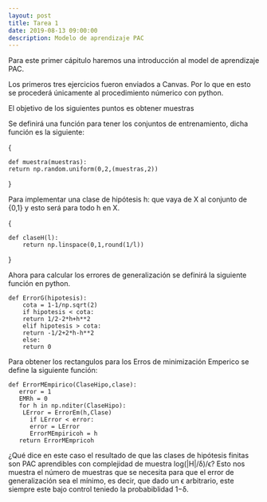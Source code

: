 ```yaml
---
layout: post
title: Tarea 1
date: 2019-08-13 09:00:00
description: Modelo de aprendizaje PAC
---
```

Para este primer cápitulo haremos una introducción al model de aprendizaje PAC.

Los primeros tres ejercicios fueron enviados a Canvas. Por lo que en esto se procederá únicamente al procedimiento númerico con python.

El objetivo de los siguientes puntos es obtener muestras

Se definirá una función para tener los conjuntos de entrenamiento, dicha función es la siguiente:

{

	def muestra(muestras):
   	return np.random.uniform(0,2,(muestras,2))
}

Para implementar una clase de hipótesis h: que vaya de X al conjunto de {0,1} y esto será para todo h en X.

{

	def claseH(l):
    	return np.linspace(0,1,round(1/l))
	
}

Ahora para calcular los errores de generalización se definirá la siguiente función en python.


	def ErrorG(hipotesis):
	    cota = 1-1/np.sqrt(2)
	    if hipotesis < cota:
		return 1/2-2*h+h**2
	    elif hipotesis > cota:
		return -1/2+2*h-h**2
	    else:
		return 0

Para obtener los rectangulos para los Erros de minimización Emperico se define la siguiente función:

	def ErrorMEmpirico(ClaseHipo,clase):
	   error = 1
	   EMRh = 0
	   for h in np.nditer(ClaseHipo):
		LError = ErrorEm(h,Clase) 
		  if LError < error:
		  error = LError
		  ErrorMEmpiricoh = h
	   return ErrorMEmpricoh

¿Qué dice en este caso el resultado de que las clases de hipótesis finitas son PAC aprendibles con complejidad de muestra log(|H|/δ)/ϵ?
Esto nos muestra el número de muestras que se necesita para que el error de generalización sea el mínimo, es decir, que dado un ϵ arbitrario, este siempre este bajo control teniedo la probabiblidad 1−δ. 




